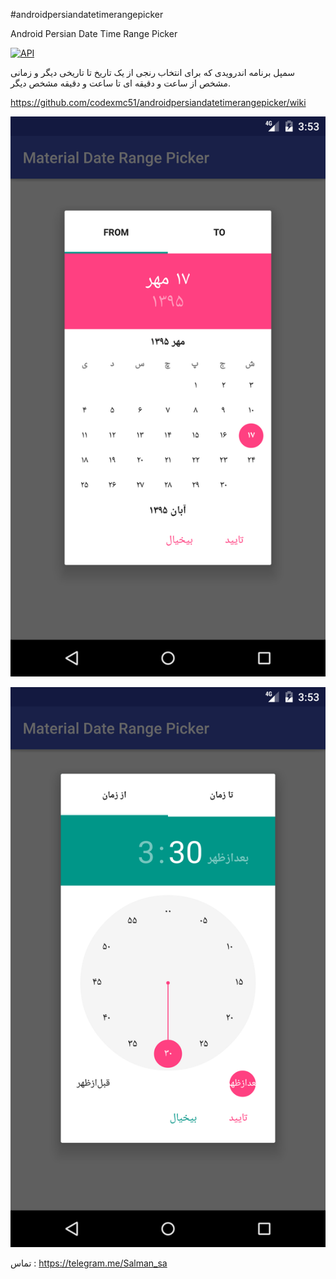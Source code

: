 #androidpersiandatetimerangepicker

Android Persian Date Time Range Picker


[![API](https://img.shields.io/badge/API-21%2B-green.svg?style=flat)](https://android-arsenal.com/api?level=21)



سمپل برنامه اندرویدی که برای انتخاب رنجی از یک تاریخ تا تاریخی دیگر و زمانی مشخص از ساعت و دقیقه ای تا ساعت و دقیقه مشخص دیگر.


https://github.com/codexmc51/androidpersiandatetimerangepicker/wiki


![](https://raw.githubusercontent.com/codexmc51/androidpersiandatetimerangepicker/master/Screenshot_1475929401.png)


![](https://raw.githubusercontent.com/codexmc51/androidpersiandatetimerangepicker/master/Screenshot_1475929417.png)

تماس : https://telegram.me/Salman_sa
